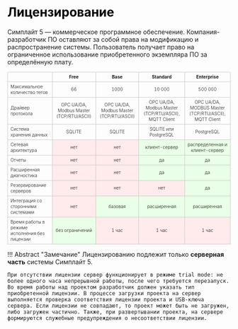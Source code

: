 # <span style="color:black">**Лицензирование**</span>
Симплайт 5 — коммерческое программное обеспечение. Компания-разработчик ПО оставляют за собой права на модификацию и распространение системы. Пользователь получает право на ограниченное использование приобретенного экземпляра ПО за определённую плату. 

<style>
  table.compact-table {
    border-collapse: collapse;
    width: 100%;
    font-weight: 300;
    font-size: 0.625rem;
  }

  table.compact-table thead th {
  font-weight: bold;
}

  table.compact-table th,
  table.compact-table td {
    padding: 4px 6px;
    border: 1px solid #ccc;
    line-height: 1.3;
    text-align: center;
    vertical-align: middle;
    font-weight: 300;
  }

  table.compact-table th:first-child {
    text-align: left;
  }

  table.compact-table tbody tr:hover {
    background-color: #f5f5f5;
  }

  @media (max-width: 768px) {
    table.compact-table {
      font-size: 0.75rem;
      display: block;
      overflow-x: auto;
      white-space: nowrap;
    }
  }
</style>

<table class="compact-table">
  <thead>
    <tr>
      <th></th>
      <th>Free</th>
      <th>Base</th>
      <th>Standard</th>
      <th>Enterprise</th>
    </tr>
  </thead>
  <tbody>
    <tr>
      <th>Максимальное количество тегов</th>
      <td>66</td>
      <td>1000</td>
      <td>10 000</td>
      <td>500 000</td>
    </tr>
    <tr>
      <th>Драйвер протокола</th>
      <td>OPC UA/DA, Modbus Master (TCP/RTU/ASCII)</td>
      <td>OPC UA/DA, Modbus Master (TCP/RTU/ASCII)</td>
      <td>OPC UA/DA, Modbus Master (TCP/RTU/ASCII), MQTT Client</td>
      <td>OPC UA/DA, MODBUS Master (TCP/RTU/ASCII), MQTT Client</td>
    </tr>
    <tr>
      <th>Система хранения данных</th>
      <td>SQLITE</td>
      <td>SQLITE</td>
      <td>SQLITE или PostgreSQL</td>
      <td>PostgreSQL</td>
    </tr>
    <tr>
      <th>Сетевая архитектура</th>
      <td style="background-color:#ffebeb">нет</td>
      <td style="background-color:#ffebeb">нет</td>
      <td style="background-color:#eaffe7">клиент-сервер</td>
      <td style="background-color:#eaffe7">распределенная и клиент-сервер</td>
    </tr>
    <tr>
      <th>Отчеты</th>
      <td style="background-color:#ffebeb">нет</td>
      <td style="background-color:#ffebeb">нет</td>
      <td style="background-color:#eaffe7">да</td>
      <td style="background-color:#eaffe7">да</td>
    </tr>
    <tr>
      <th>Расширенная диагностика</th>
      <td style="background-color:#ffebeb">нет</td>
      <td style="background-color:#ffebeb">нет</td>
      <td style="background-color:#eaffe7">да</td>
      <td style="background-color:#eaffe7">да</td>
    </tr>
    <tr>
      <th>Резервирование серверов</th>
      <td style="background-color:#ffebeb">нет</td>
      <td style="background-color:#ffebeb">нет</td>
      <td style="background-color:#ffebeb">нет</td>
      <td style="background-color:#eaffe7">да</td>
    </tr>
    <tr>
      <th>Интеграция со сторонними системами</th>
      <td style="background-color:#ffebeb">нет</td>
      <td style="background-color:#eaffe7">базовая</td>
      <td style="background-color:#eaffe7">расширенная</td>
      <td style="background-color:#eaffe7">расширенная</td>
    </tr>
    <tr>
      <th>Время работы в режиме исполнения без лицензии</th>
      <td style="background-color:#eaffe7">без ограничений</td>
      <td style="background-color:#ffebeb">1 час</td>
      <td style="background-color:#ffebeb">1 час</td>
      <td style="background-color:#ffebeb">1 час</td>
    </tr>
  </tbody>
</table>

!!! Abstract "Замечание"
    Лицензированию подлежит только **серверная часть** системы Симплайт 5.  
    
    При отсутствии лицензии сервер функционирует в режиме trial mode: не более одного часа непрерывной работы, после чего требуется перезапуск. Во время работы над проектом разработчик должен указать тип приобретенной лицензии. В процессе загрузки проекта на сервер выполняется проверка соответствия лицензии проекта и USB-ключа сервера. Если лицензии не совпадают, то проект может быть не загружен, либо загружен частично. Также, при развертывании проекта, на сервере формируются служебные предупреждения о несоответствии лицензии. 
